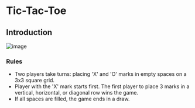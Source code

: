 # Tic-Tac-Toe


## Introduction

![image](https://github.com/Shreya2876/Tic-Tac-Toe-Game/assets/122904598/ea05ea1a-6c89-4bd6-9c27-8bf02bae40c1)



### Rules

- Two players take turns: placing 'X' and 'O' marks in empty spaces on a 3x3 square grid.
- Player with the 'X' mark starts first. The first player to place 3 marks in a vertical, horizontal, or diagonal row wins the game.
- If all spaces are filled, the game ends in a draw.



